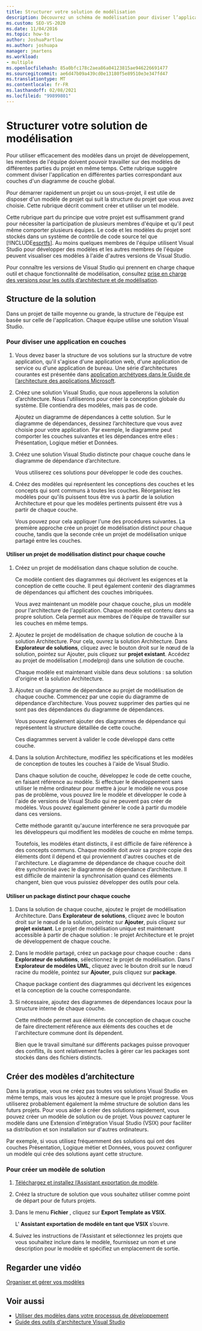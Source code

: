 ```yaml
---
title: Structurer votre solution de modélisation
description: Découvrez un schéma de modélisation pour diviser l’application en différentes parties qui correspondent aux couches dans un diagramme de couche global.
ms.custom: SEO-VS-2020
ms.date: 11/04/2016
ms.topic: how-to
author: JoshuaPartlow
ms.author: joshuapa
manager: jmartens
ms.workload:
- multiple
ms.openlocfilehash: 85a0bfc178c2aea86a04123815ae946226691477
ms.sourcegitcommit: ae6d47b09a439cd0e13180f5e89510e3e347fd47
ms.translationtype: MT
ms.contentlocale: fr-FR
ms.lasthandoff: 02/08/2021
ms.locfileid: "99899801"
---
```

# <a name="structure-your-modeling-solution"></a>Structurer votre solution de modélisation

Pour utiliser efficacement des modèles dans un projet de développement, les membres de l'équipe doivent pouvoir travailler sur des modèles de différentes parties du projet en même temps. Cette rubrique suggère comment diviser l'application en différentes parties correspondant aux couches d'un diagramme de couche global.

Pour démarrer rapidement un projet ou un sous-projet, il est utile de disposer d'un modèle de projet qui suit la structure du projet que vous avez choisie. Cette rubrique décrit comment créer et utiliser un tel modèle.

Cette rubrique part du principe que votre projet est suffisamment grand pour nécessiter la participation de plusieurs membres d'équipe et qu'il peut même comporter plusieurs équipes. Le code et les modèles du projet sont stockés dans un système de contrôle de code source tel que [!INCLUDE[esprtfs](../code-quality/includes/esprtfs_md.md)]. Au moins quelques membres de l'équipe utilisent Visual Studio pour développer des modèles et les autres membres de l'équipe peuvent visualiser ces modèles à l'aide d'autres versions de Visual Studio.

Pour connaître les versions de Visual Studio qui prennent en charge chaque outil et chaque fonctionnalité de modélisation, consultez [prise en charge des versions pour les outils d’architecture et de modélisation](../modeling/what-s-new-for-design-in-visual-studio.md#VersionSupport).

## <a name="solution-structure"></a>Structure de la solution

Dans un projet de taille moyenne ou grande, la structure de l'équipe est basée sur celle de l'application. Chaque équipe utilise une solution Visual Studio.

### <a name="to-divide-an-application-into-layers"></a>Pour diviser une application en couches

1. Vous devez baser la structure de vos solutions sur la structure de votre application, qu'il s'agisse d'une application web, d'une application de service ou d'une application de bureau. Une série d’architectures courantes est présentée dans [application archétypes dans le Guide de l’architecture des applications Microsoft](/previous-versions/msp-n-p/ee658107(v=pandp.10)).

2. Créez une solution Visual Studio, que nous appellerons la solution d’architecture. Nous l'utiliserons pour créer la conception globale du système. Elle contiendra des modèles, mais pas de code.

   Ajoutez un diagramme de dépendances à cette solution. Sur le diagramme de dépendances, dessinez l’architecture que vous avez choisie pour votre application. Par exemple, le diagramme peut comporter les couches suivantes et les dépendances entre elles : Présentation, Logique métier et Données.

4. Créez une solution Visual Studio distincte pour chaque couche dans le diagramme de dépendance d’architecture.

   Vous utiliserez ces solutions pour développer le code des couches.

5. Créez des modèles qui représentent les conceptions des couches et les concepts qui sont communs à toutes les couches. Réorganisez les modèles pour qu'ils puissent tous être vus à partir de la solution Architecture et pour que les modèles pertinents puissent être vus à partir de chaque couche.

   Vous pouvez pour cela appliquer l'une des procédures suivantes. La première approche crée un projet de modélisation distinct pour chaque couche, tandis que la seconde crée un projet de modélisation unique partagé entre les couches.

#### <a name="use-a-separate-modeling-project-for-each-layer"></a>Utiliser un projet de modélisation distinct pour chaque couche

1. Créez un projet de modélisation dans chaque solution de couche.

   Ce modèle contient des diagrammes qui décrivent les exigences et la conception de cette couche. Il peut également contenir des diagrammes de dépendances qui affichent des couches imbriquées.

   Vous avez maintenant un modèle pour chaque couche, plus un modèle pour l'architecture de l'application. Chaque modèle est contenu dans sa propre solution. Cela permet aux membres de l'équipe de travailler sur les couches en même temps.

2. Ajoutez le projet de modélisation de chaque solution de couche à la solution Architecture. Pour cela, ouvrez la solution Architecture. Dans **Explorateur de solutions**, cliquez avec le bouton droit sur le nœud de la solution, pointez sur Ajouter, puis cliquez sur **projet existant**. Accédez au projet de modélisation (.modelproj) dans une solution de couche.

   Chaque modèle est maintenant visible dans deux solutions : sa solution d'origine et la solution Architecture.

3. Ajoutez un diagramme de dépendance au projet de modélisation de chaque couche. Commencez par une copie du diagramme de dépendance d’architecture. Vous pouvez supprimer des parties qui ne sont pas des dépendances du diagramme de dépendances.

   Vous pouvez également ajouter des diagrammes de dépendance qui représentent la structure détaillée de cette couche.

   Ces diagrammes servent à valider le code développé dans cette couche.

4. Dans la solution Architecture, modifiez les spécifications et les modèles de conception de toutes les couches à l'aide de Visual Studio.

   Dans chaque solution de couche, développez le code de cette couche, en faisant référence au modèle. Si effectuer le développement sans utiliser le même ordinateur pour mettre à jour le modèle ne vous pose pas de problème, vous pouvez lire le modèle et développer le code à l'aide de versions de Visual Studio qui ne peuvent pas créer de modèles. Vous pouvez également générer le code à partir du modèle dans ces versions.

   Cette méthode garantit qu'aucune interférence ne sera provoquée par les développeurs qui modifient les modèles de couche en même temps.

   Toutefois, les modèles étant distincts, il est difficile de faire référence à des concepts communs. Chaque modèle doit avoir sa propre copie des éléments dont il dépend et qui proviennent d'autres couches et de l'architecture. Le diagramme de dépendance de chaque couche doit être synchronisé avec le diagramme de dépendance d’architecture. Il est difficile de maintenir la synchronisation quand ces éléments changent, bien que vous puissiez développer des outils pour cela.

#### <a name="use-a-separate-package-for-each-layer"></a>Utiliser un package distinct pour chaque couche

1. Dans la solution de chaque couche, ajoutez le projet de modélisation Architecture. Dans **Explorateur de solutions**, cliquez avec le bouton droit sur le nœud de la solution, pointez sur **Ajouter**, puis cliquez sur **projet existant**. Le projet de modélisation unique est maintenant accessible à partir de chaque solution : le projet Architecture et le projet de développement de chaque couche.

2. Dans le modèle partagé, créez un package pour chaque couche : dans **Explorateur de solutions**, sélectionnez le projet de modélisation. Dans l' **Explorateur de modèles UML**, cliquez avec le bouton droit sur le nœud racine du modèle, pointez sur **Ajouter**, puis cliquez sur **package**.

   Chaque package contient des diagrammes qui décrivent les exigences et la conception de la couche correspondante.

3. Si nécessaire, ajoutez des diagrammes de dépendances locaux pour la structure interne de chaque couche.

   Cette méthode permet aux éléments de conception de chaque couche de faire directement référence aux éléments des couches et de l'architecture commune dont ils dépendent.

   Bien que le travail simultané sur différents packages puisse provoquer des conflits, ils sont relativement faciles à gérer car les packages sont stockés dans des fichiers distincts.

## <a name="create-architecture-templates"></a>Créer des modèles d’architecture

Dans la pratique, vous ne créez pas toutes vos solutions Visual Studio en même temps, mais vous les ajoutez à mesure que le projet progresse. Vous utiliserez probablement également la même structure de solution dans les futurs projets. Pour vous aider à créer des solutions rapidement, vous pouvez créer un modèle de solution ou de projet. Vous pouvez capturer le modèle dans une Extension d'intégration Visual Studio (VSIX) pour faciliter sa distribution et son installation sur d'autres ordinateurs.

Par exemple, si vous utilisez fréquemment des solutions qui ont des couches Présentation, Logique métier et Données, vous pouvez configurer un modèle qui crée des solutions ayant cette structure.

### <a name="to-create-a-solution-template"></a>Pour créer un modèle de solution

1. [Téléchargez et installez l’Assistant exportation de modèle](https://marketplace.visualstudio.com/items?itemName=VisualStudioProductTeam.ExportTemplateWizard).

2. Créez la structure de solution que vous souhaitez utiliser comme point de départ pour de futurs projets.

3. Dans le menu **Fichier** , cliquez sur **Export Template as VSIX**.

   L' **Assistant exportation de modèle en tant que VSIX** s’ouvre.

4. Suivez les instructions de l'Assistant et sélectionnez les projets que vous souhaitez inclure dans le modèle, fournissez un nom et une description pour le modèle et spécifiez un emplacement de sortie.

## <a name="watch-a-video"></a>Regarder une vidéo

[Organiser et gérer vos modèles](https://channel9.msdn.com/blogs/clinted/uml-with-vs-2010-part-9-organizing-and-managing-your-models)

## <a name="see-also"></a>Voir aussi

- [Utiliser des modèles dans votre processus de développement](../modeling/use-models-in-your-development-process.md)
- [Guide des outils d'architecture Visual Studio](../modeling/visual-studio-architecture-tooling-guidance.md)
